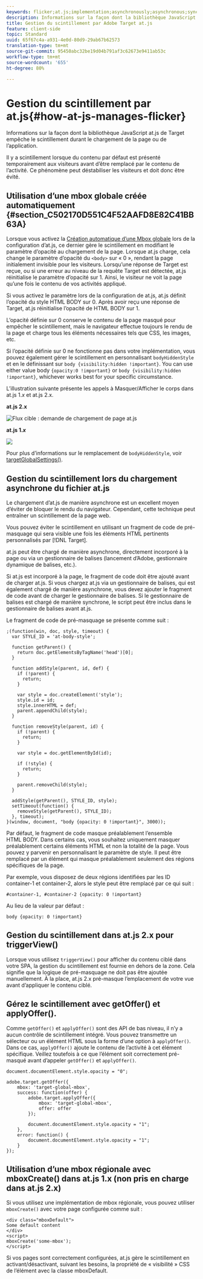 ```yaml
---
keywords: flicker;at.js;implementation;asynchronously;asynchronous;synchronously;synchronous
description: Informations sur la façon dont la bibliothèque JavaScript at.js de Adobe Target empêche le scintillement durant le chargement de la page ou de l’application.
title: Gestion du scintillement par Adobe Target at.js
feature: client-side
topic: Standard
uuid: 65f67c4a-a931-4e0d-80d9-29ab67b62573
translation-type: tm+mt
source-git-commit: 95450abc32be19d04b791af3c62673e9411ab53c
workflow-type: tm+mt
source-wordcount: '655'
ht-degree: 80%

---
```



# Gestion du scintillement par at.js{#how-at-js-manages-flicker}

Informations sur la façon dont la bibliothèque JavaScript at.js de Target empêche le scintillement durant le chargement de la page ou de l’application.

Il y a scintillement lorsque du contenu par défaut est présenté temporairement aux visiteurs avant d’être remplacé par le contenu de l’activité. Ce phénomène peut déstabiliser les visiteurs et doit donc être évité.

## Utilisation d’une mbox globale créée automatiquement {#section_C502170D551C4F52AAFD8E82C41BB63A}

Lorsque vous activez la [Création automatique d’une Mbox globale](/help/c-implementing-target/c-implementing-target-for-client-side-web/t-mbox-download/c-understanding-global-mbox/understanding-global-mbox.md#concept_76AC0EC995A048238F3220F53773DB13) lors de la configuration d’at.js, ce dernier gère le scintillement en modifiant le paramètre d’opacité au chargement de la page. Lorsque at.js charge, cela change le paramètre d’opacité du `<body>` sur « 0 », rendant la page initialement invisible pour les visiteurs. Lorsqu’une réponse de Target est reçue, ou si une erreur au niveau de la requête Target est détectée, at.js réinitialise le paramètre d’opacité sur 1. Ainsi, le visiteur ne voit la page qu’une fois le contenu de vos activités appliqué.

Si vous activez le paramètre lors de la configuration de at.js, at.js définit l’opacité du style HTML BODY sur 0. Après avoir reçu une réponse de Target, at.js réinitialise l’opacité de HTML BODY sur 1.

L’opacité définie sur 0 conserve le contenu de la page masqué pour empêcher le scintillement, mais le navigateur effectue toujours le rendu de la page et charge tous les éléments nécessaires tels que CSS, les images, etc.

Si l’opacité définie sur 0 ne fonctionne pas dans votre implémentation, vous pouvez également gérer le scintillement en personnalisant `bodyHiddenStyle` et en le définissant sur `body {visibility:hidden !important}`. You can use either value body `{opacity:0 !important}` or `body {visibility:hidden !important}`, whichever works best for your specific circumstance.

L’illustration suivante présente les appels à Masquer/Afficher le corps dans at.js 1.*x* et at.js 2.x.

**at.js 2.x**

![Flux cible : demande de chargement de page at.js](/help/c-implementing-target/c-implementing-target-for-client-side-web/assets/atjs-20-flow-page-load-request.png)

**at.js 1.*x***

![](assets/target-flow2.png)

Pour plus d’informations sur le remplacement de `bodyHiddenStyle`, voir [targetGlobalSettings()](/help/c-implementing-target/c-implementing-target-for-client-side-web/targetgobalsettings.md).

## Gestion du scintillement lors du chargement asynchrone du fichier at.js

Le chargement d’at.js de manière asynchrone est un excellent moyen d’éviter de bloquer le rendu du navigateur. Cependant, cette technique peut entraîner un scintillement de la page web.

Vous pouvez éviter le scintillement en utilisant un fragment de code de pré-masquage qui sera visible une fois les éléments HTML pertinents personnalisés par [!DNL Target].

at.js peut être chargé de manière asynchrone, directement incorporé à la page ou via un gestionnaire de balises (lancement d’Adobe, gestionnaire dynamique de balises, etc.).

Si at.js est incorporé à la page, le fragment de code doit être ajouté avant de charger at.js. Si vous chargez at.js via un gestionnaire de balises, qui est également chargé de manière asynchrone, vous devez ajouter le fragment de code avant de charger le gestionnaire de balises. Si le gestionnaire de balises est chargé de manière synchrone, le script peut être inclus dans le gestionnaire de balises avant at.js.

Le fragment de code de pré-masquage se présente comme suit :

```
;(function(win, doc, style, timeout) {
  var STYLE_ID = 'at-body-style';

  function getParent() {
    return doc.getElementsByTagName('head')[0];
  }

  function addStyle(parent, id, def) {
    if (!parent) {
      return;
    }

    var style = doc.createElement('style');
    style.id = id;
    style.innerHTML = def;
    parent.appendChild(style);
  }

  function removeStyle(parent, id) {
    if (!parent) {
      return;
    }

    var style = doc.getElementById(id);

    if (!style) {
      return;
    }

    parent.removeChild(style);
  }

  addStyle(getParent(), STYLE_ID, style);
  setTimeout(function() {
    removeStyle(getParent(), STYLE_ID);
  }, timeout);
}(window, document, "body {opacity: 0 !important}", 3000));
```

Par défaut, le fragment de code masque préalablement l’ensemble HTML BODY. Dans certains cas, vous souhaitez uniquement masquer préalablement certains éléments HTML et non la totalité de la page. Vous pouvez y parvenir en personnalisant le paramètre de style. Il peut être remplacé par un élément qui masque préalablement seulement des régions spécifiques de la page.

Par exemple, vous disposez de deux régions identifiées par les ID container-1 et container-2, alors le style peut être remplacé par ce qui suit :

```
#container-1, #container-2 {opacity: 0 !important}
```

Au lieu de la valeur par défaut :

```
body {opacity: 0 !important}
```

## Gestion du scintillement dans at.js 2.x pour triggerView()

Lorsque vous utilisez `triggerView()` pour afficher du contenu ciblé dans votre SPA, la gestion du scintillement est fournie en dehors de la zone. Cela signifie que la logique de pré-masquage ne doit pas être ajoutée manuellement. À la place, at.js 2.x pré-masque l’emplacement de votre vue avant d’appliquer le contenu ciblé.

## Gérez le scintillement avec getOffer() et applyOffer().

Comme `getOffer()` et `applyOffer()` sont des API de bas niveau, il n’y a aucun contrôle de scintillement intégré. Vous pouvez transmettre un sélecteur ou un élément HTML sous la forme d’une option à `applyOffer()`. Dans ce cas, `applyOffer()` ajoute le contenu de l’activité à cet élément spécifique. Veillez toutefois à ce que l’élément soit correctement pré-masqué avant d’appeler `getOffer()` et `applyOffer()`.

```
document.documentElement.style.opacity = "0";
 
adobe.target.getOffer({
    mbox: 'target-global-mbox',
    success: function(offer) {
        adobe.target.applyOffer({
            mbox: 'target-global-mbox',
            offer: offer
        });
 
        document.documentElement.style.opacity = "1";
    },
    error: function() {
        document.documentElement.style.opacity = "1";        
    }
});
```

## Utilisation d’une mbox régionale avec mboxCreate() dans at.js 1.x (non pris en charge dans at.js 2.x)

Si vous utilisez une implémentation de mbox régionale, vous pouvez utiliser `mboxCreate()` avec votre page configurée comme suit :

```
<div class="mboxDefault">
Some default content
</div>
<script>
mboxCreate('some-mbox');
</script>
```

Si vos pages sont correctement configurées, at.js gère le scintillement en activant/désactivant, suivant les besoins, la propriété de « visibilité » CSS de l’élément avec la classe mboxDefault.